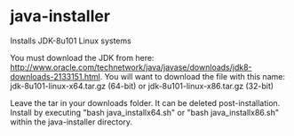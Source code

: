 # java-installer
Installs JDK-8u101 Linux systems

You must download the JDK from here: http://www.oracle.com/technetwork/java/javase/downloads/jdk8-downloads-2133151.html. You will want to download the file with this name: jdk-8u101-linux-x64.tar.gz (64-bit) or jdk-8u101-linux-x86.tar.gz (32-bit)

Leave the tar in your downloads folder. It can be deleted post-installation. 
Install by executing "bash java_installx64.sh" or "bash java_installx86.sh" within the java-installer directory.
